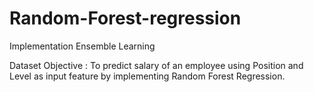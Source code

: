 # Random-Forest-regression

Implementation Ensemble Learning

Dataset Objective : To predict salary of an employee using Position and Level as input feature by implementing Random Forest Regression.
